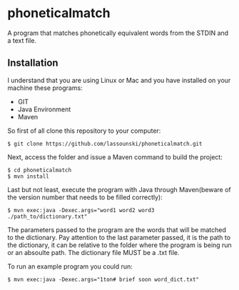 # phoneticalmatch
A program that matches phonetically equivalent words from the STDIN and a text file.

## Installation
I understand that you are using Linux or Mac and you have installed on your machine these programs:

* GIT
* Java Environment
* Maven

So first of all clone this repository to your computer:
```
$ git clone https://github.com/lassounski/phoneticalmatch.git
```
Next, access the folder and issue a Maven command to build the project:
```
$ cd phoneticalmatch
$ mvn install
```
Last but not least, execute the program with Java through Maven(beware of the version number that needs to be filled correctly):
```
$ mvn exec:java -Dexec.args="word1 word2 word3 ./path_to/dictionary.txt"
```
The parameters passed to the program are the words that will be matched to the dictionary. Pay attention to the last parameter passed, it is the path to the dictionary, it can be relative to the folder where the program is being run or an absoulte path. The dictionary file MUST be a .txt file.

To run an example program you could run:
```
$ mvn exec:java -Dexec.args="1ton# brief soon word_dict.txt"
```
